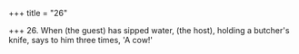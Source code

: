 +++
title = "26"

+++
26. When (the guest) has sipped water, (the host), holding a butcher's knife, says to him three times, 'A cow!'
